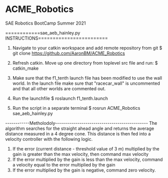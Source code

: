 # ACME_Robotics
SAE Robotics BootCamp Summer 2021

============sae_aeb_hainley.py INSTRUCTIONS========================

1) Navigate to your catkin workspace and add remote repository from git
$ git clone https://github.com/AaronBM/ACME_Robotics

2) Refresh catkin.  Move up one directory from toplevel src file and run:
$ catkin_make

3) Make sure that the f1_tenth launch file has been modified to use the wall world.
  In the launch file make sure that "racecar_wall" is uncommented and that all other worlds are commented out.
  
4) Run the launchfile
$ roslaunch f1_tenth.launch

5) Run the script in a separate terminal
$ rosrun ACME_Robotics sae_aeb_hainley.py


------------Metholodoly----------------------------------------------
The algorithm searches for the straight ahead angle and returns the average
distance measured in a 4 degree cone.  This distance is then fed into a 
velocity controller with the following logic.
  1) If the error (current distance - threshold value of 3 m) multiplied by the gain is greater than the max velocity, then command max velocity
  2) If the error multiplied by the gain is less than the max velocity, command a velocity equal to the error multiplied by the gain
  3) If the error multiplied by the gain is negative, command zero velocity.
